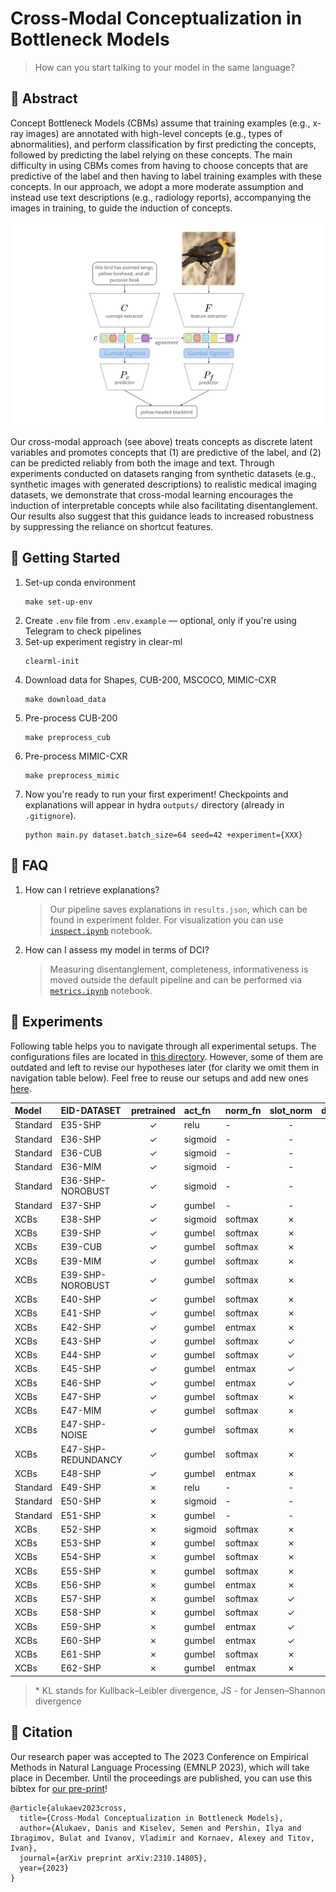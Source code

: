 # Cross-Modal Conceptualization in Bottleneck Models

> How can you start talking to your model in the same language?

## 🎯 Abstract

Concept Bottleneck Models (CBMs) assume that training examples (e.g., x-ray images) are annotated with high-level concepts (e.g., types of abnormalities), and perform classification by first predicting the concepts, followed by predicting the label relying on these concepts. The main difficulty in using CBMs comes from having to choose concepts that are predictive of the label and then having to label training examples with these concepts. In our approach, we adopt a more moderate assumption and instead use text descriptions (e.g., radiology reports), accompanying the images in training, to guide the induction of concepts.

![overview](docs/architecture-overview.png)

Our cross-modal approach (see above) treats concepts as discrete latent variables and promotes concepts that (1) are predictive of the label, and (2) can be predicted reliably from both the image and text. Through experiments conducted on datasets ranging from synthetic datasets (e.g., synthetic images with generated descriptions) to realistic medical imaging datasets, we demonstrate that cross-modal learning encourages the induction of interpretable concepts while also facilitating disentanglement. Our results also suggest that this guidance leads to increased robustness by suppressing the reliance on shortcut features.



## 🚀 Getting Started
1. Set-up conda environment
    ```
    make set-up-env
    ```
2. Create `.env` file from `.env.example` — optional, only if you're using Telegram to check pipelines
3. Set-up experiment registry in clear-ml
    ```
    clearml-init
    ```
4. Download data for Shapes, CUB-200, MSCOCO, MIMIC-CXR
    ```
    make download_data
    ```
5. Pre-process CUB-200
    ```
    make preprocess_cub
    ```
6. Pre-process MIMIC-CXR
    ```
    make preprocess_mimic
    ```
7. Now you're ready to run your first experiment! Checkpoints and explanations will appear in hydra `outputs/` directory (already in `.gitignore`).
    ```
    python main.py dataset.batch_size=64 seed=42 +experiment={XXX}
    ```


## 🤔 FAQ

1. How can I retrieve explanations?
    > Our pipeline saves explanations in `results.json`, which can be found in experiment folder. For visualization you can use [`inspect.ipynb`](./autoconcept/inspect.ipynb) notebook.

2. How can I assess my model in terms of DCI?
    > Measuring disentanglement, completeness, informativeness is moved outside the default pipeline and can be performed via [`metrics.ipynb`](notebooks/metrics.ipynb) notebook.


## 🧬 Experiments

Following table helps you to navigate through all experimental setups. The configurations files are located in [this directory](autoconcept/config/conf/). However, some of them are outdated and left to revise our hypotheses later (for clarity we omit them in navigation table below). Feel free to reuse our setups and add new ones [here](autoconcept/config/conf/experiment).

| Model     | EID-DATASET  | pretrained | act_fn  | norm_fn  | slot_norm | dummy_concept | dummy_tokens | reg_dist | tie_loss*   |
|:------------|:-----------|:-----------:|:----------|:----------|:----------:|:-------------:|:---------------:|:---------------:|:---------------|
| Standard | E35-SHP | ✓ | relu | - | - | -| - | - | - |
| Standard | E36-SHP | ✓ | sigmoid  | - | - | - | - | - | - |
| Standard | E36-CUB | ✓ | sigmoid  | - | - | - | - | - | - |
| Standard | E36-MIM | ✓ | sigmoid  | - | - | - | - | - | - |
| Standard | E36-SHP-NOROBUST | ✓ | sigmoid  | - | - | - | - | - | - |
| Standard | E37-SHP | ✓ | gumbel  | - | - | - | - | - | - |
| XCBs | E38-SHP | ✓ | sigmoid | softmax | ✗ | - | - | ✗ | JS($f, c$) |
| XCBs | E39-SHP | ✓ | gumbel | softmax | ✗ | - | - | ✗ | JS($f, c$) |
| XCBs | E39-CUB | ✓ | gumbel | softmax | ✗ | - | - | ✗ | JS($f, c$) |
| XCBs | E39-MIM | ✓ | gumbel | softmax | ✗ | - | - | ✗ | JS($f, c$) |
| XCBs | E39-SHP-NOROBUST | ✓ | gumbel | softmax | ✗ | - | - | ✗ | JS($f, c$) |
| XCBs | E40-SHP | ✓| gumbel  | softmax | ✗ | - | -  | ✗ | KL($f, c$) |
| XCBs | E41-SHP | ✓ | gumbel | softmax | ✗ | - | - | ✗ | KL($c, f$) |
| XCBs | E42-SHP | ✓ | gumbel | entmax | ✗ | - | - | ✗ | JS($f, c$) |
| XCBs | E43-SHP | ✓ | gumbel | softmax | ✓ | ✓ | ✗ | ✗ | JS($f, c$) |
| XCBs | E44-SHP | ✓ | gumbel | softmax | ✓ | ✓ | ✓ | ✗ | JS($f, c$) |
| XCBs | E45-SHP | ✓ | gumbel | entmax | ✓ | ✓ | ✗ | ✗ | JS($f, c$) |
| XCBs | E46-SHP | ✓ | gumbel | entmax | ✓ | ✓ | ✓ | ✗ | JS($f, c$) |
| XCBs | E47-SHP | ✓ | gumbel  | softmax | ✗ | - | - | ✓ | JS($f, c$) |
| XCBs | E47-MIM | ✓ | gumbel  | softmax | ✗ | - | - | ✓ | JS($f, c$) |
| XCBs | E47-SHP-NOISE | ✓ | gumbel  | softmax | ✗ | - | - | ✓ | JS($f, c$) |
| XCBs | E47-SHP-REDUNDANCY | ✓ | gumbel  | softmax | ✗ | - | - | ✓ | JS($f, c$) |
| XCBs | E48-SHP | ✓ | gumbel  | entmax | ✗ | - | - | ✓ | JS($f, c$) |
| Standard | E49-SHP | ✗ | relu |  - | - | -| - | - | - |
| Standard | E50-SHP | ✗ | sigmoid | - | - | - | - | - | - |
| Standard | E51-SHP | ✗ | gumbel | - | - | - | - | - | - |
| XCBs | E52-SHP | ✗ | sigmoid | softmax | ✗ | - | - | ✗ | JS($f, c$) |
| XCBs | E53-SHP | ✗ |  gumbel | softmax | ✗ | - | - | ✗ | JS($f, c$) |
| XCBs | E54-SHP | ✗ | gumbel | softmax | ✗ | - | -  | ✗ | KL($f, c$) |
| XCBs | E55-SHP | ✗ |  gumbel  | softmax | ✗ | - | - | ✗ | KL($c, f$) |
| XCBs | E56-SHP | ✗ |  gumbel  | entmax | ✗ | - | - | ✗ | JS($f, c$) |
| XCBs | E57-SHP | ✗ | gumbel | softmax | ✓ | ✓ | ✗ | ✗ | JS($f, c$) |
| XCBs | E58-SHP | ✗ |  gumbel  | softmax | ✓ | ✓ | ✓ | ✗ | JS($f, c$) |
| XCBs | E59-SHP | ✗ | gumbel | entmax | ✓ | ✓ | ✗ | ✗ | JS($f, c$) |
| XCBs | E60-SHP | ✗ |  gumbel | entmax | ✓ | ✓ | ✓ | ✗ | JS($f, c$) |
| XCBs | E61-SHP | ✗ |  gumbel | softmax | ✗ | - | - | ✓ | JS($f, c$) |
| XCBs | E62-SHP | ✗ | gumbel | entmax | ✗ | - | - | ✓ | JS($f, c$) |

> \* KL stands for Kullback–Leibler divergence, JS - for Jensen–Shannon divergence

## 📖 Citation

Our research paper was accepted to The 2023 Conference on Empirical Methods in Natural Language Processing (EMNLP 2023), which will take place in December. Until the proceedings are published, you can use this bibtex for [our pre-print](https://arxiv.org/abs/2310.14805)!
```
@article{alukaev2023cross,
  title={Cross-Modal Conceptualization in Bottleneck Models},
  author={Alukaev, Danis and Kiselev, Semen and Pershin, Ilya and Ibragimov, Bulat and Ivanov, Vladimir and Kornaev, Alexey and Titov, Ivan},
  journal={arXiv preprint arXiv:2310.14805},
  year={2023}
}
```
